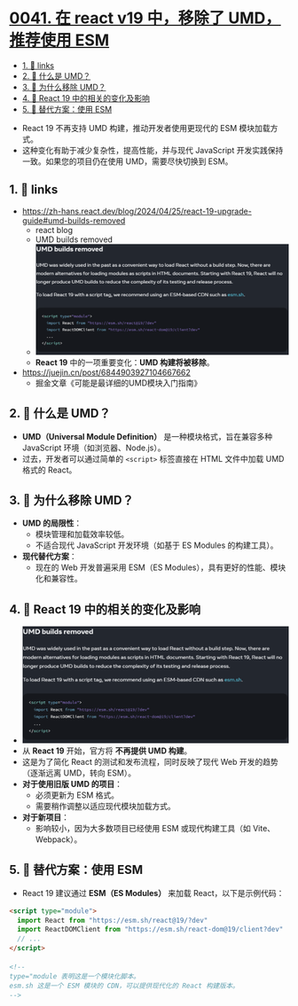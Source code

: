 # [0041. 在 react v19 中，移除了 UMD，推荐使用 ESM](https://github.com/Tdahuyou/TNotes.react/tree/main/notes/0041.%20%E5%9C%A8%20react%20v19%20%E4%B8%AD%EF%BC%8C%E7%A7%BB%E9%99%A4%E4%BA%86%20UMD%EF%BC%8C%E6%8E%A8%E8%8D%90%E4%BD%BF%E7%94%A8%20ESM)

<!-- region:toc -->
- [1. 🔗 links](#1--links)
- [2. 🤔 什么是 UMD？](#2--什么是-umd)
- [3. 🤔 为什么移除 UMD？](#3--为什么移除-umd)
- [4. 📒 React 19 中的相关的变化及影响](#4--react-19-中的相关的变化及影响)
- [5. 📒 替代方案：使用 ESM](#5--替代方案使用-esm)
<!-- endregion:toc -->
- React 19 不再支持 UMD 构建，推动开发者使用更现代的 ESM 模块加载方式。
- 这种变化有助于减少复杂性，提高性能，并与现代 JavaScript 开发实践保持一致。如果您的项目仍在使用 UMD，需要尽快切换到 ESM。

## 1. 🔗 links

- https://zh-hans.react.dev/blog/2024/04/25/react-19-upgrade-guide#umd-builds-removed
  - react blog
  - UMD builds removed
  - ![](assets/2025-01-10-11-02-07.png)
  - **React 19** 中的一项重要变化：**UMD 构建将被移除**。
- https://juejin.cn/post/6844903927104667662
  - 掘金文章《可能是最详细的UMD模块入门指南》


## 2. 🤔 什么是 UMD？

- **UMD（Universal Module Definition）** 是一种模块格式，旨在兼容多种 JavaScript 环境（如浏览器、Node.js）。
- 过去，开发者可以通过简单的 `<script>` 标签直接在 HTML 文件中加载 UMD 格式的 React。

## 3. 🤔 为什么移除 UMD？

- **UMD 的局限性**：
  - 模块管理和加载效率较低。
  - 不适合现代 JavaScript 开发环境（如基于 ES Modules 的构建工具）。
- **现代替代方案**：
  - 现在的 Web 开发普遍采用 ESM（ES Modules），具有更好的性能、模块化和兼容性。

## 4. 📒 React 19 中的相关的变化及影响

- ![](assets/2025-01-10-11-02-07.png)
- 从 **React 19** 开始，官方将 **不再提供 UMD 构建**。
- 这是为了简化 React 的测试和发布流程，同时反映了现代 Web 开发的趋势（逐渐远离 UMD，转向 ESM）。
- **对于使用旧版 UMD 的项目**：
  - 必须更新为 ESM 格式。
  - 需要稍作调整以适应现代模块加载方式。
- **对于新项目**：
  - 影响较小，因为大多数项目已经使用 ESM 或现代构建工具（如 Vite、Webpack）。

## 5. 📒 替代方案：使用 ESM

- React 19 建议通过 **ESM（ES Modules）** 来加载 React，以下是示例代码：

```html
<script type="module">
  import React from "https://esm.sh/react@19/?dev"
  import ReactDOMClient from "https://esm.sh/react-dom@19/client?dev"
  // ...
</script>

<!--
type="module 表明这是一个模块化脚本。
esm.sh 这是一个 ESM 模块的 CDN，可以提供现代化的 React 构建版本。
-->
```
